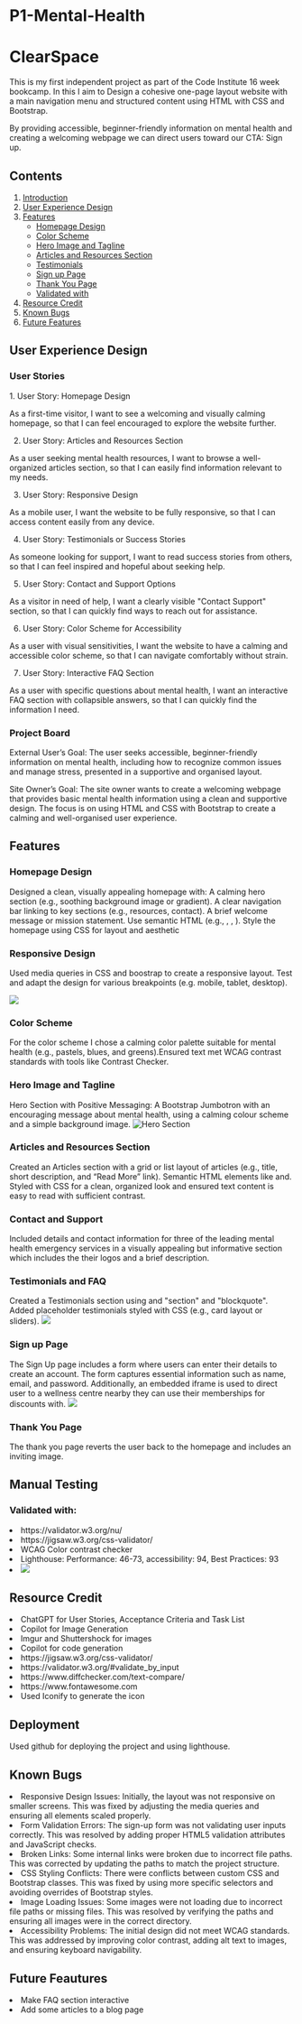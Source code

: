 # P1-Mental-Health

<h1>ClearSpace</h1>

This is my first independent project as part of the Code Institute 16 week bookcamp. In this I aim to Design a cohesive one-page layout website with a main navigation menu and structured content using HTML with CSS and Bootstrap.

By providing accessible, beginner-friendly information on mental health and creating a welcoming webpage we can direct users toward our CTA: Sign up.



## Contents

1. [Introduction](#p1-mental-health)
2. [User Experience Design](#UX)
3. [Features](#features)
    - [Homepage Design](#homepage-design)
    - [Color Scheme](#color-scheme)
    - [Hero Image and Tagline](#hero-image-and-tagline)
    - [Articles and Resources Section](#articles-and-resources-section)
    - [Testimonials](#testimonials)
    - [Sign up Page](#sign-up-page)
    - [Thank You Page](#thank-you-page)
    - [Validated with](#validated-with)
3. [Resource Credit](#resource-credit)
4. [Known Bugs](#known-bugs)
5. [Future Features](#future-features)

<h2> User Experience Design </h2>

<h3> User Stories </h3>
1. User Story: Homepage Design

As a first-time visitor, 
I want to see a welcoming and visually calming homepage, 
so that I can feel encouraged to explore the website further.

2. User Story: Articles and Resources Section

As a user seeking mental health resources, 
I want to browse a well-organized articles section, 
so that I can easily find information relevant to my needs.

3. User Story: Responsive Design

As a mobile user, 
I want the website to be fully responsive, 
so that I can access content easily from any device.

4. User Story: Testimonials or Success Stories

As someone looking for support, 
I want to read success stories from others, 
so that I can feel inspired and hopeful about seeking help.

5. User Story: Contact and Support Options

As a visitor in need of help, 
I want a clearly visible "Contact Support" section, 
so that I can quickly find ways to reach out for assistance.

6. User Story: Color Scheme for Accessibility

As a user with visual sensitivities, 
I want the website to have a calming and accessible color scheme, 
so that I can navigate comfortably without strain.

7. User Story: Interactive FAQ Section

As a user with specific questions about mental health, 
I want an interactive FAQ section with collapsible answers, 
so that I can quickly find the information I need.


<h3> Project Board </h3>

External User’s Goal: The user seeks accessible, beginner-friendly information on mental health, including how to recognize common issues and manage stress, presented in a supportive and organised layout.

Site Owner’s Goal: The site owner wants to create a welcoming webpage that provides basic mental health information using a clean and supportive design. The focus is on using HTML and CSS with Bootstrap to create a calming and well-organised user experience.

<h2> Features </h2>

<h3> Homepage Design </h3>

 Designed a clean, visually appealing homepage with:
A calming hero section (e.g., soothing background image or gradient).
A clear navigation bar linking to key sections (e.g., resources, contact).
A brief welcome message or mission statement.
Use semantic HTML (e.g., , , ).
Style the homepage using CSS for layout and aesthetic

 
<h3> Responsive Design </h3>

 Used media queries in CSS and boostrap to create a responsive layout.
Test and adapt the design for various breakpoints (e.g. mobile, tablet, desktop).

<img src="assets/images/Screenshot%20from%202024-11-12%2016-40-23.png">

<h3> Color Scheme </h3>

 For the color scheme I chose a calming color palette suitable for mental health (e.g., pastels, blues, and greens).Ensured text met WCAG contrast standards with tools like Contrast Checker.



<h3> Hero Image and Tagline </h3>

Hero Section with Positive Messaging: A Bootstrap Jumbotron with an encouraging message about mental health, using a calming colour scheme and a simple background image.
![Hero Section](assets/images/Screenshot%20from%202024-11-13%2010-24-08.png)

<h3> Articles and Resources Section</h3>

Created an Articles section with a grid or list layout of articles (e.g., title, short description, and “Read More” link). Semantic HTML elements like
and. Styled with CSS for a clean, organized look and ensured text content is easy to read with sufficient contrast.

<h3> Contact and Support </h3>
Included details and contact information for three of the leading mental health emergency services in a visually appealing but informative section which includes the their logos and a brief description.

<h3> Testimonials and FAQ </h3>
Created a Testimonials section using
and "section" and "blockquote". Added placeholder testimonials styled with CSS (e.g., card layout or sliders). 
<img src="assets/images/Screenshot from 2024-11-13 11-05-35.png">


<h3> Sign up Page </h3>
The Sign Up page includes a form where users can enter their details to create an account. The form captures essential information such as name, email, and password. Additionally, an embedded iframe is used to direct user to a wellness centre nearby they can use their memberships for discounts with.
<img src="assets/images/Screenshot%20from%202024-11-12%2014-08-14.png">

<h3> Thank You Page </h3>
The thank you page reverts the user back to the homepage and includes an inviting image.

<h2> Manual Testing </h2>
<h3> Validated with: </h3>
<li> https://validator.w3.org/nu/ </li>
<li> https://jigsaw.w3.org/css-validator/ </li>
<li> WCAG Color contrast checker </li>
<li> Lighthouse: Performance: 46-73, accessibility: 94, Best Practices: 93 <li>

<img src="assets/images/Screenshot from 2024-11-13 11-00-01.png">

<h2> Resource Credit </h2>
<li> ChatGPT for User Stories, Acceptance Criteria and Task List</li>
<li> Copilot for Image Generation</li>
<li> Imgur and Shuttershock for images </li> 
<li> Copilot for code generation</li>
<li> https://jigsaw.w3.org/css-validator/ </li>
<li> https://validator.w3.org/#validate_by_input </li>
<li> https://www.diffchecker.com/text-compare/ </li>
<li> https://www.fontawesome.com </li>
<li> Used Iconify to generate the icon </li>

<h2> Deployment </h2>
Used github for deploying the project and using lighthouse.

<h2> Known Bugs </h2>
<li> Responsive Design Issues: Initially, the layout was not responsive on smaller screens. This was fixed by adjusting the media queries and ensuring all elements scaled properly.</li>
<li> Form Validation Errors: The sign-up form was not validating user inputs correctly. This was resolved by adding proper HTML5 validation attributes and JavaScript checks.</li>
<li> Broken Links: Some internal links were broken due to incorrect file paths. This was corrected by updating the paths to match the project structure.</li>
<li> CSS Styling Conflicts: There were conflicts between custom CSS and Bootstrap classes. This was fixed by using more specific selectors and avoiding overrides of Bootstrap styles.</li>
<li> Image Loading Issues: Some images were not loading due to incorrect file paths or missing files. This was resolved by verifying the paths and ensuring all images were in the correct directory.</li>
<li> Accessibility Problems: The initial design did not meet WCAG standards. This was addressed by improving color contrast, adding alt text to images, and ensuring keyboard navigability.</li>

<h2> Future Feautures </h2>
<li> Make FAQ section interactive</li>
<li> Add some articles to a blog page </li>